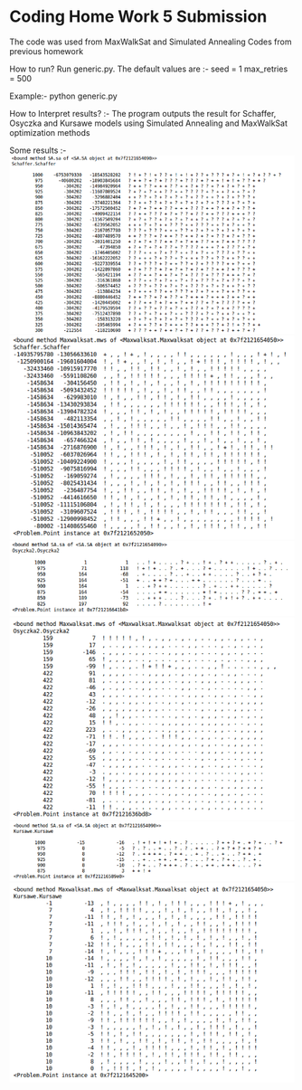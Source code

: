 # Coding Home Work 5 Submission

The code was used from MaxWalkSat and Simulated Annealing Codes from previous homework

How to run?
Run generic.py.
The default values are :-
seed = 1
max_retries = 500

Example:-
python generic.py

How to Interpret results? :-
The program outputs the result for Schaffer, Osyczka and Kursawe models using Simulated Annealing and MaxWalkSat optimization methods

Some results :-
![alt code-execution-results-SA-Schaffer](https://github.com/gmeneze/ase16hxx/blob/master/code/8/.images/capture_1.png)
![alt code-execution-results-MWS-Schaffer](https://github.com/gmeneze/ase16hxx/blob/master/code/8/.images/capture_2.png)
![alt code-execution-results-SA-Osyczka](https://github.com/gmeneze/ase16hxx/blob/master/code/8/.images/capture_3.png)
![alt code-execution-results-MWS-Osyczka](https://github.com/gmeneze/ase16hxx/blob/master/code/8/.images/capture_4.png)
![alt code-execution-results-SA-Kursawe](https://github.com/gmeneze/ase16hxx/blob/master/code/8/.images/capture_5.png)
![alt code-execution-results-MWS-Kursawe](https://github.com/gmeneze/ase16hxx/blob/master/code/8/.images/capture_6.png)